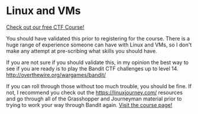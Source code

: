 # Linux and VMs

[Check out our free CTF Course!](https://academy.hoppersroppers.org/mod/page/view.php?id=565) 

You should have validated this prior to registering for the course. There is a huge range of experience someone can have with Linux and VMs, so I don't make any attempt at pre-scribing what skills you should have.

If you are not sure if you should validate this, in my opinion the best way to see if you are ready is to play the Bandit CTF challenges up to level 14. <http://overthewire.org/wargames/bandit/>

If you can roll through those without too much trouble, you should be fine. If not, I recommend you check out the <https://linuxjourney.com/> resources and go through all of the Grasshopper and Journeyman material prior to trying to work your way through Bandit again. 
[Visit the course page!](https://academy.hoppersroppers.org/mod/page/view.php?id=565) 

